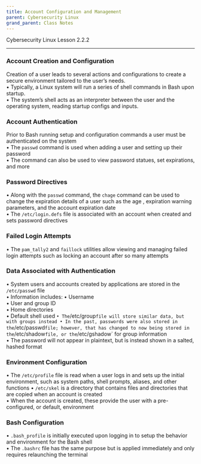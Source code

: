```yaml
---
title: Account Configuration and Management
parent: Cybersecurity Linux
grand_parent: Class Notes
---
```

Cybersecurity Linux Lesson 2.2.2

___
### Account Creation and Configuration
Creation of a user leads to several actions and configurations to create a secure environment tailored to the user’s needs.  
• Typically, a Linux system will run a series of shell commands in Bash upon startup.  
• The system’s shell acts as an interpreter between the user and the operating system, reading startup configs and inputs.

### Account Authentication  
Prior to Bash running setup and configuration commands a user must be authenticated on the system  
• The `passwd` command is used when adding a user and setting up their password  
• The command can also be used to view password statues, set expirations, and more

### Password Directives  
• Along with the `passwd` command, the `chage` command can be used to change the expiration details of a user such as the age , expiration warning parameters, and the account expiration date  
• The `/etc/login.defs` file is associated with an account when created and sets password directives

### Failed Login Attempts  
• The `pam_tally2` and `faillock` utilities allow viewing and managing failed login attempts such as locking an account after so many attempts

### Data Associated with Authentication  
• System users and accounts created by applications are stored in the `/etc/passwd` file  
• Information includes:
	• Username  
	• User and group ID  
	• Home directories  
	• Default shell used  `
• The `/etc/group` file will store similar data, but with groups instead
• In the past, passwords were also stored in the `/etc/passwd` file; however, that has changed to now being stored in the `/etc/shadow` file, or the `/etc/gshadow` for group information  
• The password will not appear in plaintext, but is instead shown in a salted, hashed format

### Environment Configuration  
• The `/etc/profile` file is read when a user logs in and sets up the initial environment, such as system paths, shell prompts, aliases, and other functions
• `/etc/skel` is a directory that contains files and directories that are copied when an account is created  
• When the account is created, these provide the user with a pre-configured, or default, environment

### Bash Configuration  
• `.bash_profile` is initially executed upon logging in to setup the behavior and environment for the Bash shell  
• The `.bashrc` file has the same purpose but is applied immediately and only requires relaunching the terminal

